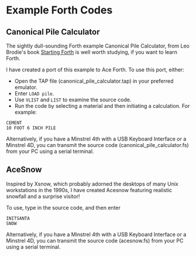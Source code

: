 # Example Forth Codes

## Canonical Pile Calculator

The sightly dull-sounding Forth example Canonical Pile Calculator, from Leo Brodie's book [Starting Forth](https://forth.com/starting-forth/12-forth-code-example/) is well worth studying, if you want to learn Forth. 

I have created a port of this example to Ace Forth. To use this port, either:

* Open the TAP file (canonical_pile_calculator.tap) in your preferred emulator.
* Enter `LOAD pile`.
* Use `VLIST` and `LIST` to examine the source code.
* Run the code by selecting a material and then initiating a calculation. For example:

```
CEMENT
10 FOOT 6 INCH PILE
```

Alternatively, if you have a Minstrel 4th with a USB Keyboard Interface or a Minstrel 4D, you can transmit the source code (canonical_pile_calculator.fs) from your PC using a serial terminal.


## AceSnow

Inspired by Xsnow, which probably adorned the desktops of many Unix workstations in the 1990s, I have created Acesnow featuring realistic snowfall and a surprise visitor!

To use, type in the source code, and then enter
```
INITSANTA
SNOW
```

Alternatively, if you have a Minstrel 4th with a USB Keyboard Interface or a Minstrel 4D, you can transmit the source code (acesnow.fs) from your PC using a serial terminal.
